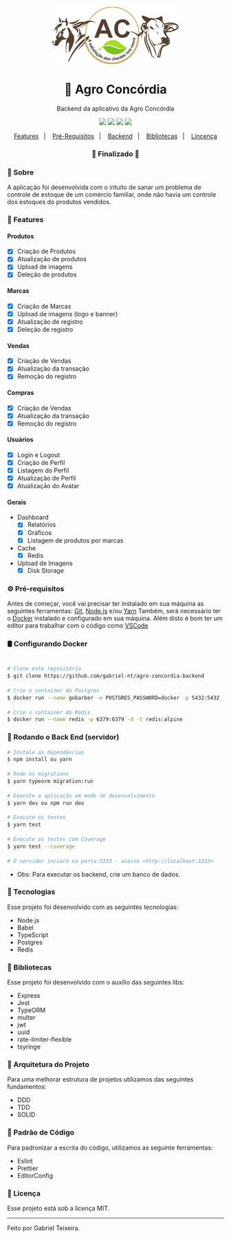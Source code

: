 <p align="center">
  <img src="https://github.com/gabriel-nt/app-agro-concordia/blob/master/mobile/src/assets/logo.png" alt="Agro Concórdia" />
</p>

<h1 align="center">
    🚀 Agro Concórdia
</h1>
<p align="center">Backend da aplicativo da Agro Concórdia</p>

<p align="center">
  <img src="https://img.shields.io/static/v1?label=node&message=14.15.0&color=green&logo=node.js" />
  <img src="https://img.shields.io/static/v1?label=typescript&message=4.3.2&color=blue&logo=typescript" />
  <img src="https://img.shields.io/badge/last%20commit-july-orange" />
  <img src="https://img.shields.io/badge/license-MIT-success"/>
</p>

<p align="center">
  <a href="#-features">Features</a>&nbsp;&nbsp;&nbsp;|&nbsp;&nbsp;&nbsp;
  <a href="#-pré-requisitos">Pré-Requisitos</a>&nbsp;&nbsp;&nbsp;|&nbsp;&nbsp;&nbsp;
  <a href="#-rodando-o-back-end-servidor">Backend</a>&nbsp;&nbsp;&nbsp;|&nbsp;&nbsp;&nbsp;
  <a href="#-bibliotecas">Bibliotecas</a>&nbsp;&nbsp;&nbsp;|&nbsp;&nbsp;&nbsp;
  <a href="#-licença">Lincença</a>
</p>

<h3 align="center"> 
🚧  Finalizado  🚧
</h3>

### 📌 Sobre 
A aplicação foi desenvolvida com o intuito de sanar um problema de controle de estoque de um comércio familiar, 
onde não havia um controle dos estoques do produtos vendidos.

### 📎 Features

#### Produtos
- [x] Criação de Produtos
- [x] Atualização de produtos
- [x] Upload de imagens
- [x] Deleção de produtos

#### Marcas
- [x] Criação de Marcas
- [x] Upload de imagens (logo e banner)
- [x] Atualização de registro
- [x] Deleção de registro

#### Vendas
- [x] Criação de Vendas
- [x] Atualização da transação
- [x] Remoção do registro

#### Compras
- [x] Criação de Vendas
- [x] Atualização da transação
- [x] Remoção do registro

#### Usuários
- [x] Login e Logout
- [x] Criação de Perfil
- [x] Listagem do Perfil
- [x] Atualização de Perfil
- [x] Atualização do Avatar

#### Gerais
- Dashboard
  - [x] Relatórios
  - [x] Gráficos
  - [x] Listagem de produtos por marcas
- Cache
  - [x] Redis
- Upload de Imagens
  - [x] Disk Storage

### ⚙ Pré-requisitos

Antes de começar, você vai precisar ter instalado em sua máquina as seguintes ferramentas:
[Git](https://git-scm.com), [Node.js](https://nodejs.org/en/) e/ou [Yarn](https://https://yarnpkg.com/)
Também, será necessário ter o [Docker](https://www.docker.com/) instalado e configurado em sua máquina.
Além disto é bom ter um editor para trabalhar com o código como [VSCode](https://code.visualstudio.com/)

### 🛢 Configurando Docker
```bash

# Clone este repositório
$ git clone https://github.com/gabriel-nt/agro-concordia-backend

# Crie o container do Postgres
$ docker run --name gobarber -e POSTGRES_PASSWORD=docker -p 5432:5432 -d postgres

# Crie o container do Redis
$ docker run --name redis -p 6379:6379 -d -t redis:alpine 

````

### 🎲 Rodando o Back End (servidor)

```bash
# Instale as dependências
$ npm install ou yarn

# Rode as migrations
$ yarn typeorm migration:run

# Execute a aplicação em modo de desenvolvimento
$ yarn dev ou npm run dev

# Execute os testes
$ yarn test

# Execute os testes com Coverage
$ yarn test --coverage

# O servidor inciará na porta:3333 - acesse <http://localhost:3333>
```
* Obs: Para executar os backend, crie um banco de dados.

### 🚀 Tecnologias

Esse projeto foi desenvolvido com as seguintes tecnologias:

- Node.js
- Babel
- TypeScript
- Postgres
- Redis

### 📕 Bibliotecas

Esse projeto foi desenvolvido com o auxílio das seguintes libs:

- Express
- Jest
- TypeORM
- multer
- jwt
- uuid
- rate-limiter-flexible
- tsyringe

### 📙 Arquitetura do Projeto

Para uma melhorar estrutura de projetos utilizamos das seguintes fundamentos:

- DDD
- TDD
- SOLID

###  📘 Padrão de Código

Para padronizar a escrita do código, utilizamos as seguinte ferramentas:

- Eslint
- Prettier
- EditorConfig

### 📝 Licença

Esse projeto está sob a licença MIT.

<hr/>

Feito por Gabriel Teixeira.
